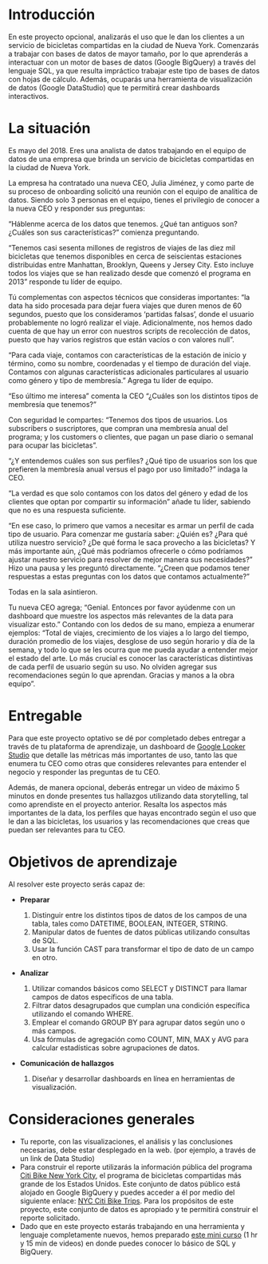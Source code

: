 ﻿# Introducción

En este proyecto opcional, analizarás el uso que le dan los clientes a un servicio de bicicletas compartidas en la ciudad de Nueva York. Comenzarás a trabajar con bases de datos de mayor tamaño, por lo que aprenderás a interactuar con un motor de bases de datos (Google BigQuery) a través del lenguaje SQL, ya que resulta impráctico trabajar este tipo de bases de datos con hojas de cálculo. Además, ocuparás una herramienta de visualización de datos (Google DataStudio) que te permitirá crear dashboards interactivos.

# La situación

Es mayo del 2018. Eres una analista de datos trabajando en el equipo de datos de una empresa que brinda un servicio de bicicletas compartidas en la ciudad de Nueva York.

La empresa ha contratado una nueva CEO, Julia Jiménez, y como parte de su proceso de onboarding solicitó una reunión con el equipo de analítica de datos. Siendo solo 3 personas en el equipo, tienes el privilegio de conocer a la nueva CEO y responder sus preguntas:

“Háblenme acerca de los datos que tenemos. ¿Qué tan antiguos son? ¿Cuáles son sus características?” comienza preguntando.

“Tenemos casi sesenta millones de registros de viajes de las diez mil bicicletas que tenemos disponibles en cerca de seiscientas estaciones distribuidas entre Manhattan, Brooklyn, Queens y Jersey City. Esto incluye todos los viajes que se han realizado desde que comenzó el programa en 2013” responde tu líder de equipo.

Tú complementas con aspectos técnicos que consideras importantes: “la data ha sido procesada para dejar fuera viajes que duren menos de 60 segundos, puesto que los consideramos ‘partidas falsas’, donde el usuario probablemente no logró realizar el viaje. Adicionalmente, nos hemos dado cuenta de que hay un error con nuestros scripts de recolección de datos, puesto que hay varios registros que están vacíos o con valores null”.

“Para cada viaje, contamos con características de la estación de inicio y término, como su nombre, coordenadas y el tiempo de duración del viaje. Contamos con algunas características adicionales particulares al usuario como género y tipo de membresía.” Agrega tu líder de equipo.

“Eso último me interesa” comenta la CEO “¿Cuáles son los distintos tipos de membresía que tenemos?”

Con seguridad le compartes: “Tenemos dos tipos de usuarios. Los subscribers o suscriptores, que compran una membresía anual del programa; y los customers o clientes, que pagan un pase diario o semanal para ocupar las bicicletas”.

“¿Y entendemos cuáles son sus perfiles? ¿Qué tipo de usuarios son los que prefieren la membresía anual versus el pago por uso limitado?” indaga la CEO.

“La verdad es que solo contamos con los datos del género y edad de los clientes que optan por compartir su información” añade tu líder, sabiendo que no es una respuesta suficiente.

“En ese caso, lo primero que vamos a necesitar es armar un perfil de cada tipo de usuario. Para comenzar me gustaría saber: ¿Quién es? ¿Para qué utiliza nuestro servicio? ¿De qué forma le saca provecho a las bicicletas? Y más importante aún, ¿Qué más podríamos ofrecerle o cómo podríamos ajustar nuestro servicio para resolver de mejor manera sus necesidades?” Hizo una pausa y les preguntó directamente. “¿Creen que podamos tener respuestas a estas preguntas con los datos que contamos actualmente?”

Todas en la sala asintieron.

Tu nueva CEO agrega; “Genial. Entonces por favor ayúdenme con un dashboard que muestre los aspectos más relevantes de la data para visualizar esto.” Contando con los dedos de su mano, empieza a enumerar ejemplos: “Total de viajes, crecimiento de los viajes a lo largo del tiempo, duración promedio de los viajes, desglose de uso según horario y día de la semana, y todo lo que se les ocurra que me pueda ayudar a entender mejor el estado del arte. Lo más crucial es conocer las características distintivas de cada perfil de usuario según su uso. No olviden agregar sus recomendaciones según lo que aprendan. Gracias y manos a la obra equipo”.

# Entregable

Para que este proyecto optativo se dé por completado debes entregar a través de tu plataforma de aprendizaje, un dashboard de [Google Looker Studio](https://www.google.com/url?q=https://support.google.com/datastudio/answer/6283323?hl%3Den&sa=D&source=editors&ust=1671544629053894&usg=AOvVaw15zJDyFRvgwoWJvePX6P9A)  que detalle las métricas más importantes de uso, tanto las que enumera tu CEO como otras que consideres relevantes para entender el negocio y responder las preguntas de tu CEO.

Además, de manera opcional, deberás entregar un video de máximo 5 minutos en donde presentes tus hallazgos utilizando data storytelling, tal como aprendiste en el proyecto anterior. Resalta los aspectos más importantes de la data, los perfiles que hayas encontrado según el uso que le dan a las bicicletas, los usuarios y las recomendaciones que creas que puedan ser relevantes para tu CEO.

# Objetivos de aprendizaje

Al resolver este proyecto serás capaz de:

- **Preparar**

    1. Distinguir entre los distintos tipos de datos de los campos de una tabla, tales como DATETIME, BOOLEAN, INTEGER, STRING.
    2. Manipular datos de fuentes de datos públicas utilizando consultas de SQL.
    3. Usar la función CAST para transformar el tipo de dato de un campo en otro.

- **Analizar**

    1. Utilizar comandos básicos como SELECT y DISTINCT para llamar campos de datos específicos de una tabla.
    2. Filtrar datos desagrupados que cumplan una condición específica utilizando el comando WHERE.
    3. Emplear el comando GROUP BY para agrupar datos según uno o más campos.
    4. Usa fórmulas de agregación como COUNT, MIN, MAX y AVG para calcular estadísticas sobre agrupaciones de datos.

- **Comunicación de hallazgos**

    1. Diseñar y desarrollar dashboards en línea en herramientas de visualización.

# Consideraciones generales

- Tu reporte, con las visualizaciones, el análisis y las conclusiones necesarias, debe estar desplegado en la web. (por ejemplo, a través de un link de Data Studio)
- Para construir el reporte utilizarás la información pública del programa [Citi Bike New York City](https://www.google.com/url?q=https://www.citibikenyc.com/homepage&sa=D&source=editors&ust=1671544629056799&usg=AOvVaw2gNmHmu_ZiMjHPKOQQVUJ9), el programa de bicicletas compartidas más grande de los Estados Unidos. Este conjunto de datos público está alojado en Google BigQuery y puedes acceder a él por medio del siguiente enlace: [NYC Citi Bike Trips](https://www.google.com/url?q=https://console.cloud.google.com/marketplace/product/city-of-new-york/nyc-citi-bike?project%3Ddata-sandbox-319716%26folder%3D%26organizationId%3D&sa=D&source=editors&ust=1671544629057152&usg=AOvVaw2LHUBt6_4yx1dUypynKsps). Para los propósitos de este proyecto, este conjunto de datos es apropiado y te permitirá construir el reporte solicitado.
- Dado que en este proyecto estarás trabajando en una herramienta y lenguaje completamente nuevos, hemos preparado [este mini curso](https://www.google.com/url?q=https://coda.io/d/Videos-BigQuery-Cicloviajes_dmIxCiY2-NQ/Introduccion_su3UO?playModeWorkflowId%3D%23_luO8s&sa=D&source=editors&ust=1671544629058089&usg=AOvVaw2i2TVxT3KKKxq--V6-nIxR) (1 hr y 15 min de videos) en donde puedes conocer lo básico de SQL y BigQuery.
